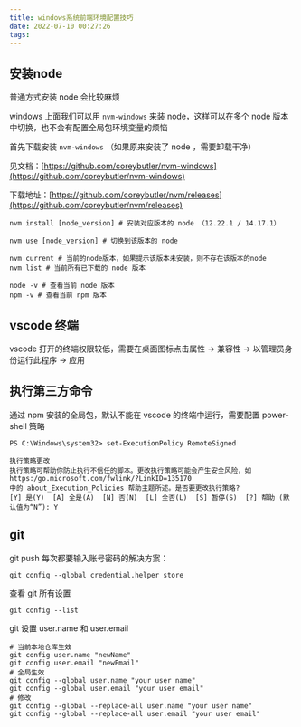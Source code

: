 ```yaml
---
title: windows系统前端环境配置技巧
date: 2022-07-10 00:27:26
tags:
---
```


## 安装node

普通方式安装 node 会比较麻烦

windows 上面我们可以用 `nvm-windows` 来装 node，这样可以在多个 node 版本中切换，也不会有配置全局包环境变量的烦恼

首先下载安装 `nvm-windows` （如果原来安装了 node ，需要卸载干净）

见文档：[https://github.com/coreybutler/nvm-windows](https://github.com/coreybutler/nvm-windows)

下载地址：[https://github.com/coreybutler/nvm/releases](https://github.com/coreybutler/nvm/releases)

```shell
nvm install [node_version] # 安装对应版本的 node （12.22.1 / 14.17.1）

nvm use [node_version] # 切换到该版本的 node

nvm current # 当前的node版本，如果提示该版本未安装，则不存在该版本的node
nvm list # 当前所有已下载的 node 版本

node -v # 查看当前 node 版本
npm -v # 查看当前 npm 版本
```
<!-- more -->

## vscode 终端

vscode 打开的终端权限较低，需要在桌面图标点击属性 -> 兼容性 -> 以管理员身份运行此程序 -> 应用

## 执行第三方命令

通过 npm 安装的全局包，默认不能在 vscode 的终端中运行，需要配置 power-shell 策略

```shell
PS C:\Windows\system32> set-ExecutionPolicy RemoteSigned

执行策略更改
执行策略可帮助你防止执行不信任的脚本。更改执行策略可能会产生安全风险，如 https:/go.microsoft.com/fwlink/?LinkID=135170
中的 about_Execution_Policies 帮助主题所述。是否要更改执行策略?
[Y] 是(Y)  [A] 全是(A)  [N] 否(N)  [L] 全否(L)  [S] 暂停(S)  [?] 帮助 (默认值为“N”): Y
```

## git 

git push 每次都要输入账号密码的解决方案：

```shell
git config --global credential.helper store
```

查看 git 所有设置

```shell
git config --list
```

git 设置 user.name 和 user.email

```shell
# 当前本地仓库生效
git config user.name "newName"
git config user.email "newEmail"
# 全局生效
git config --global user.name "your user name"
git config --global user.email "your user email"
# 修改
git config --global --replace-all user.name "your user name"
git config --global --replace-all user.email "your user email"
```